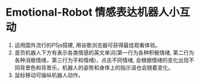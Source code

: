 # Emotional-Robot 情感表达机器人小互动
1. 运用国外流行的P5js搭建, 用谷歌浏览器可获得最佳观看体验。
2. 首页机器人下方有表示各类情感的英文单词(第一行为各种积极情绪, 第二行为各种消极情绪，第三行为平和情绪)，点击不同情绪, 会根据情绪的变化出现不同背景色和背景乐，机器人的姿势和身体上的指示语也会随着变化。
3. 鼠标移动可操纵机器人动作。
